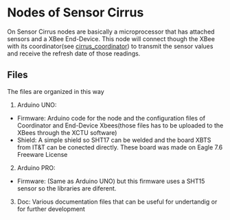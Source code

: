 # Nodes of Sensor Cirrus
On Sensor Cirrus nodes are basically a microprocessor that has attached sensors and a XBee End-Device. This node will connect though the XBee with its coordinator(see [cirrus_coordinator](https://github.com/112358fn/cirrus_coordinator)) to transmit the sensor values and receive the refresh date of those readings.   

## Files
The files are organized in this way

1. Arduino UNO:
  * Firmware: Arduino code for the node and the configuration files of Coordinator and End-Device Xbees(those files has to be uploaded to the XBees through the XCTU software)
  * Shield: A simple shield so SHT17 can be welded and the board XBTS from IT&T can be conected directly. These board was made on Eagle 7.6 Freeware License
  
2. Arduino PRO:
  * Firmware: (Same as Arduino UNO) but this firmware uses a SHT15 sensor so the libraries are diferent.

3. Doc: Various documentation files that can be useful for undertandig or for further development
  
